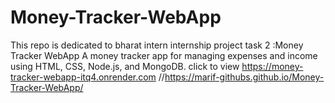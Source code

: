 # Money-Tracker-WebApp
This repo is dedicated to bharat intern internship project
task 2 :Money Tracker WebApp
A money tracker app for
managing expenses and income using
HTML, CSS, Node.js, and MongoDB.
click to view
https://money-tracker-webapp-itq4.onrender.com
//https://marif-githubs.github.io/Money-Tracker-WebApp/
